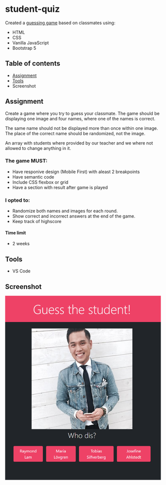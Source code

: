 # student-quiz

Created a [guessing game](https://rays-student-quiz.netlify.app) based on classmates using:
- HTML
- CSS
- Vanilla JavaScript
- Bootstrap 5


## Table of contents
* [Assignment](#assignment)
* [Tools](#tools)
* Screenshot

## Assignment
Create a game where you try to guess your classmate.
The game should be displaying one image and four names, where one of the names is correct.

The same name should not be displayed more than once within one image.
The place of the correct name should be randomized, not the image.

An array with students where provided by our teacher and we where not allowed to change anything in it.

### The game MUST:
- Have responive design (Mobile First) with aleast 2 breakpoints
- Have semantic code
- Include CSS flexbox or grid
- Have a section with result after game is played

### I opted to:
- Randomize both names and images for each round.
- Show correct and incorrect answers at the end of the game.
- Keep track of highscore

#### Time limit
- 2 weeks

## Tools

- VS Code


## Screenshot
![Guess the student](https://github.com/R4YLx/student-quiz/blob/main/assets/images/gts-screenshot.png)
